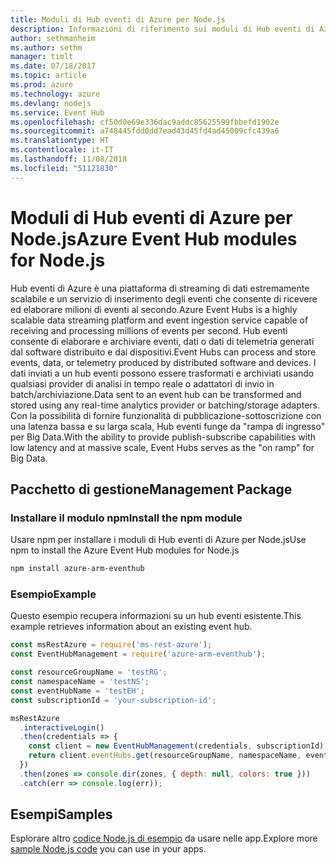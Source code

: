 ```yaml
---
title: Moduli di Hub eventi di Azure per Node.js
description: Informazioni di riferimento sui moduli di Hub eventi di Azure per Node.js
author: sethmanheim
ms.author: sethm
manager: timlt
ms.date: 07/18/2017
ms.topic: article
ms.prod: azure
ms.technology: azure
ms.devlang: nodejs
ms.service: Event Hub
ms.openlocfilehash: cf50d0e69e336dac9addc85625599fbbefd1902e
ms.sourcegitcommit: a748445fdd0dd7ead43d45fd4ad45009cfc439a6
ms.translationtype: HT
ms.contentlocale: it-IT
ms.lasthandoff: 11/08/2018
ms.locfileid: "51121830"
---
```

# <a name="azure-event-hub-modules-for-nodejs"></a><span data-ttu-id="87adb-103">Moduli di Hub eventi di Azure per Node.js</span><span class="sxs-lookup"><span data-stu-id="87adb-103">Azure Event Hub modules for Node.js</span></span>

<span data-ttu-id="87adb-104">Hub eventi di Azure è una piattaforma di streaming di dati estremamente scalabile e un servizio di inserimento degli eventi che consente di ricevere ed elaborare milioni di eventi al secondo.</span><span class="sxs-lookup"><span data-stu-id="87adb-104">Azure Event Hubs is a highly scalable data streaming platform and event ingestion service capable of receiving and processing millions of events per second.</span></span> <span data-ttu-id="87adb-105">Hub eventi consente di elaborare e archiviare eventi, dati o dati di telemetria generati dal software distribuito e dai dispositivi.</span><span class="sxs-lookup"><span data-stu-id="87adb-105">Event Hubs can process and store events, data, or telemetry produced by distributed software and devices.</span></span> <span data-ttu-id="87adb-106">I dati inviati a un hub eventi possono essere trasformati e archiviati usando qualsiasi provider di analisi in tempo reale o adattatori di invio in batch/archiviazione.</span><span class="sxs-lookup"><span data-stu-id="87adb-106">Data sent to an event hub can be transformed and stored using any real-time analytics provider or batching/storage adapters.</span></span> <span data-ttu-id="87adb-107">Con la possibilità di fornire funzionalità di pubblicazione-sottoscrizione con una latenza bassa e su larga scala, Hub eventi funge da "rampa di ingresso" per Big Data.</span><span class="sxs-lookup"><span data-stu-id="87adb-107">With the ability to provide publish-subscribe capabilities with low latency and at massive scale, Event Hubs serves as the "on ramp" for Big Data.</span></span>

## <a name="management-package"></a><span data-ttu-id="87adb-108">Pacchetto di gestione</span><span class="sxs-lookup"><span data-stu-id="87adb-108">Management Package</span></span>

### <a name="install-the-npm-module"></a><span data-ttu-id="87adb-109">Installare il modulo npm</span><span class="sxs-lookup"><span data-stu-id="87adb-109">Install the npm module</span></span> 

<span data-ttu-id="87adb-110">Usare npm per installare i moduli di Hub eventi di Azure per Node.js</span><span class="sxs-lookup"><span data-stu-id="87adb-110">Use npm to install the Azure Event Hub modules for Node.js</span></span>

```bash
npm install azure-arm-eventhub
```

### <a name="example"></a><span data-ttu-id="87adb-111">Esempio</span><span class="sxs-lookup"><span data-stu-id="87adb-111">Example</span></span>

<span data-ttu-id="87adb-112">Questo esempio recupera informazioni su un hub eventi esistente.</span><span class="sxs-lookup"><span data-stu-id="87adb-112">This example retrieves information about an existing event hub.</span></span>

```javascript
const msRestAzure = require('ms-rest-azure');
const EventHubManagement = require('azure-arm-eventhub');

const resourceGroupName = 'testRG';
const namespaceName = 'testNS';
const eventHubName = 'testEH';
const subscriptionId = 'your-subscription-id';

msRestAzure
  .interactiveLogin()
  .then(credentials => {
    const client = new EventHubManagement(credentials, subscriptionId);
    return client.eventHubs.get(resourceGroupName, namespaceName, eventHubName);
  })
  .then(zones => console.dir(zones, { depth: null, colors: true }))
  .catch(err => console.log(err));
```

## <a name="samples"></a><span data-ttu-id="87adb-113">Esempi</span><span class="sxs-lookup"><span data-stu-id="87adb-113">Samples</span></span>

<span data-ttu-id="87adb-114">Esplorare altro [codice Node.js di esempio](https://azure.microsoft.com/resources/samples/?platform=nodejs) da usare nelle app.</span><span class="sxs-lookup"><span data-stu-id="87adb-114">Explore more [sample Node.js code](https://azure.microsoft.com/resources/samples/?platform=nodejs) you can use in your apps.</span></span>
